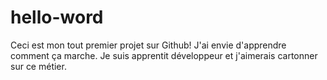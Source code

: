 # hello-word
Ceci est mon tout premier projet sur Github! J'ai envie d'apprendre comment ça marche.
Je suis apprentit développeur et j'aimerais cartonner sur ce métier. 
